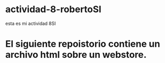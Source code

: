 # actividad-8-robertoSI
esta es mi actividad 8SI
# El siguiente repoistorio contiene un archivo html sobre un webstore.
